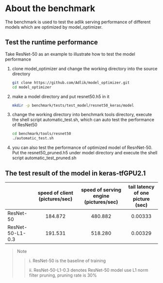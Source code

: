 # About the benchmark

The benchmark is used to test  the adlik serving performance of different models which are optimized by model_optimizer.

## Test the runtime performance

Take ResNet-50 as an example to illustrate how to test the model performance

1. clone model_optimizer  and change the working directory into the source directory

   ```sh
   git clone https://github.com/Adlik/model_optimizer.git
   cd model_optimizer
   ```

2. make a model directory and put resnet50.h5 in it

   ```sh
   mkdir -p benchmark/tests/test_model/resnet50_keras/model  
   ```

3. change the working directory into benchmark tools directory, execute the shell script automatic_test.sh, which can auto test the performance of ResNet50

   ```sh
   cd benchmark/tools/resnet50
   ./automatic_test.sh
   ```

4. you can also test the performance of optimized model of ResnNet-50. Put the  resnet50_pruned.h5 under model directory  and execute the shell script automatic_test_pruned.sh

## The test result of the model in keras-tfGPU2.1

|                  | speed of client (pictures/sec) | speed of serving engine (pictures/sec) | tail latency of one picture (sec) |
| ---------------- | :----------------------------: | :------------------------------------: | :-------------------------------: |
| ResNet-50        |            184.872             |                480.882                 |              0.00333              |
| ResNet-50-L1-0.3 |            191.531             |                518.280                 |              0.00329              |



> Note
>
> > i. ResNet-50 is the baseline of training
> >
> > ii. ResNet-50-L1-0.3 denotes ResNet-50 model use L1 norm filter pruning, pruning rate is 30%


